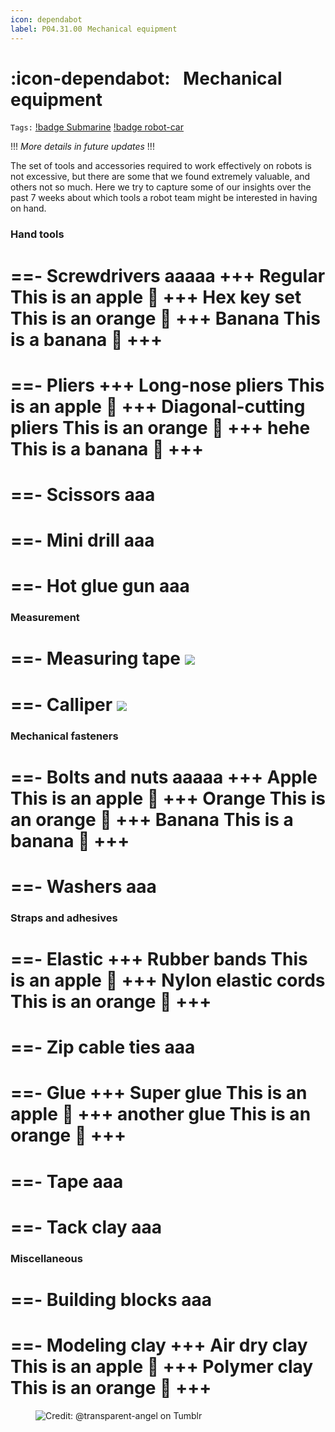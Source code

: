 ```yaml
---
icon: dependabot
label: P04.31.00⠀Mechanical equipment
---
```

# :icon-dependabot:⠀Mechanical equipment
`Tags:` [!badge Submarine](/projects/P04-submarine.md) [!badge robot-car]()

!!!
*More details in future updates*
!!!

The set of tools and accessories required to work effectively on robots is not excessive, but there are some that we found extremely valuable, and others not so much. Here we try to capture some of our insights over the past 7 weeks about which tools a robot team might be interested in having on hand.

### Hand tools

==- Screwdrivers
aaaaa
+++ Regular
This is an apple 🍎
+++ Hex key set
This is an orange 🍊
+++ Banana
This is a banana 🍌
+++
===

==- Pliers
+++ Long-nose pliers
This is an apple 🍎
+++ Diagonal-cutting pliers
This is an orange 🍊
+++ hehe
This is a banana 🍌
+++
===

==- Scissors
aaa
===

==- Mini drill
aaa
===

==- Hot glue gun
aaa
===

### Measurement
==- Measuring tape
![](https://cdn.shopify.com/s/files/1/0016/5032/7651/products/36002-new.jpg?v=1551679256&width=1445)
===

==- Calliper
![](https://m.media-amazon.com/images/I/51ufZPKZmLL._AC_SL1000_.jpg)
===

### Mechanical fasteners
==- Bolts and nuts
aaaaa
+++ Apple
This is an apple 🍎
+++ Orange
This is an orange 🍊
+++ Banana
This is a banana 🍌
+++
===

==- Washers
aaa
===

### Straps and adhesives
==- Elastic
+++ Rubber bands
This is an apple 🍎
+++ Nylon elastic cords
This is an orange 🍊
+++
===

==- Zip cable ties
aaa
===

==- Glue
+++ Super glue
This is an apple 🍎
+++ another glue
This is an orange 🍊
+++
===

==- Tape
aaa
===

==- Tack clay
aaa
===

### Miscellaneous
==- Building blocks
aaa
===

==- Modeling clay
+++ Air dry clay
This is an apple 🍎
+++ Polymer clay
This is an orange 🍊
+++
===

<figure>
    <img src="https://64.media.tumblr.com/d103eb823dce2842c673f409f036857b/tumblr_mzx9wrdwFa1snc5kxo1_1280.gifv" alt="Credit: @transparent-angel on Tumblr">
</figure>
